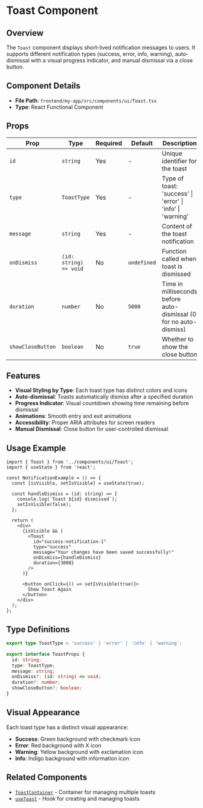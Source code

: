 # Toast Component

## Overview

The `Toast` component displays short-lived notification messages to users. It supports different notification types (success, error, info, warning), auto-dismissal with a visual progress indicator, and manual dismissal via a close button.

## Component Details

- **File Path**: `frontend/my-app/src/components/ui/Toast.tsx`
- **Type**: React Functional Component

## Props

| Prop              | Type                    | Required | Default     | Description                                      |
|-------------------|-------------------------|----------|-------------|--------------------------------------------------|
| `id`              | `string`                | Yes      | -           | Unique identifier for the toast                  |
| `type`            | `ToastType`             | Yes      | -           | Type of toast: 'success' \| 'error' \| 'info' \| 'warning' |
| `message`         | `string`                | Yes      | -           | Content of the toast notification               |
| `onDismiss`       | `(id: string) => void`  | No       | `undefined` | Function called when toast is dismissed          |
| `duration`        | `number`                | No       | `5000`      | Time in milliseconds before auto-dismissal (0 for no auto-dismiss) |
| `showCloseButton` | `boolean`               | No       | `true`      | Whether to show the close button                 |

## Features

- **Visual Styling by Type**: Each toast type has distinct colors and icons
- **Auto-dismissal**: Toasts automatically dismiss after a specified duration
- **Progress Indicator**: Visual countdown showing time remaining before dismissal
- **Animations**: Smooth entry and exit animations
- **Accessibility**: Proper ARIA attributes for screen readers
- **Manual Dismissal**: Close button for user-controlled dismissal

## Usage Example

```tsx
import { Toast } from '../components/ui/Toast';
import { useState } from 'react';

const NotificationExample = () => {
  const [isVisible, setIsVisible] = useState(true);
  
  const handleDismiss = (id: string) => {
    console.log(`Toast ${id} dismissed`);
    setIsVisible(false);
  };
  
  return (
    <div>
      {isVisible && (
        <Toast
          id="success-notification-1"
          type="success"
          message="Your changes have been saved successfully!"
          onDismiss={handleDismiss}
          duration={3000}
        />
      )}
      
      <button onClick={() => setIsVisible(true)}>
        Show Toast Again
      </button>
    </div>
  );
};
```

## Type Definitions

```typescript
export type ToastType = 'success' | 'error' | 'info' | 'warning';

export interface ToastProps {
  id: string;
  type: ToastType;
  message: string;
  onDismiss?: (id: string) => void;
  duration?: number;
  showCloseButton?: boolean;
}
```

## Visual Appearance

Each toast type has a distinct visual appearance:

- **Success**: Green background with checkmark icon
- **Error**: Red background with X icon
- **Warning**: Yellow background with exclamation icon
- **Info**: Indigo background with information icon

## Related Components

- [`ToastContainer`](./ToastContainer.md) - Container for managing multiple toasts
- [`useToast`](../../hooks/useToast.md) - Hook for creating and managing toasts 
